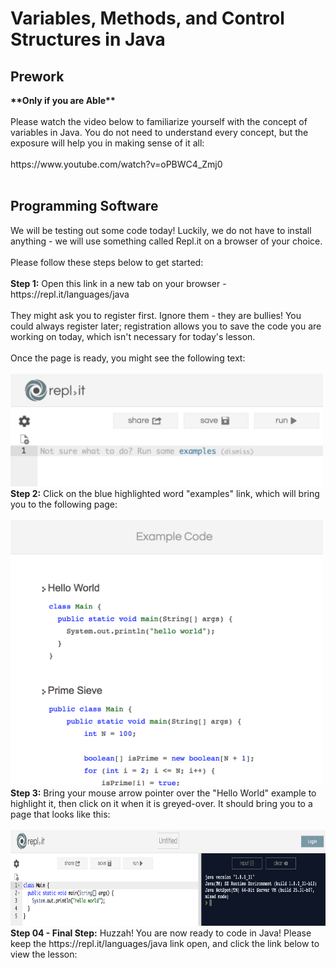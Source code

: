 <h1>Variables, Methods, and Control Structures in Java</h1>
<h2>Prework</h2>
<b>**Only if you are Able**</b> 
<br><br>
Please watch the video below to familiarize yourself with the concept of variables in Java.
You do not need to understand every concept, but the exposure will help you in making sense of it all:
<br><br>
https://www.youtube.com/watch?v=oPBWC4_Zmj0
<br><br>
<h2>Programming Software</h2>
We will be testing out some code today! Luckily, we do not have to install anything - we will use something called Repl.it on a browser of your choice.
<br><br>
Please follow these steps below to get started:
<br><br>
<b>Step 1:</b> Open this link in a new tab on your browser - https://repl.it/languages/java
<br><br>
They might ask you to register first. Ignore them - they are bullies! You could always register later;
registration allows you to save the code you are working on today, which isn't necessary for today's lesson. 
<br><br>
Once the page is ready, you might see the following text:
<br><br>
<img src="https://raw.githubusercontent.com/JDVila/MockLesson/master/repl_it_examples_click.png" alt="Repl.it Example" height="180" width="500">
<br>
<b>Step 2:</b> Click on the blue highlighted word "examples" link, which will bring you to the following page:
<br><br>
<img src="https://raw.githubusercontent.com/JDVila/MockLesson/master/repl_it_hello_world_example.png" alt="Repl.it Hello World Example" height="425" width="500">
<br>
<b>Step 3:</b> Bring your mouse arrow pointer over the "Hello World" example to highlight it, then click on it when it is greyed-over. It should bring you to a page that looks like this:
<br><br>
<img src="https://raw.githubusercontent.com/JDVila/MockLesson/master/repl_it_java_begin.png" alt="Repl.it Java Start Example" height="153" width="800">
<br>
<b>Step 04 - Final Step:</b> Huzzah! You are now ready to code in Java! Please keep the https://repl.it/languages/java link open, and click the link below to view the lesson:
<br><br>
